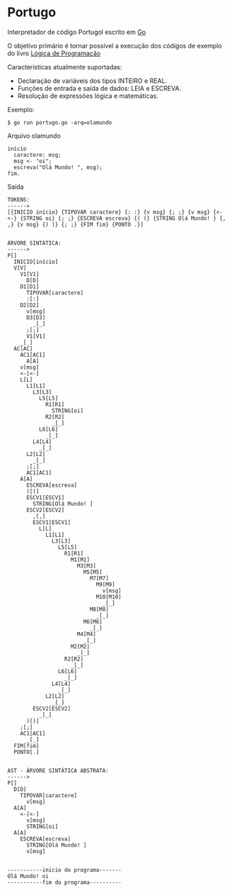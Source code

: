 Portugo
=======

Interpretador de código Portugol escrito em [Go](http://www.golang.org)

O objetivo primário é tornar possível a execução dos códigos de exemplo do livro [Lógica de Programação](http://www.skoob.com.br/livro/176433-logica_de_programacao)

Características atualmente suportadas:
- Declaração de variáveis dos tipos INTEIRO e REAL.
- Funções de entrada e saída de dados: LEIA e ESCREVA.
- Resolução de expressões lógica e matemáticas.

Exemplo:

    $ go run portugo.go -arq=olamundo

Arquivo olamundo

    início
      caractere: msg;
      msg <- "oi";
      escreva("Olá Mundo! ", msg);
    fim.

Saída

    TOKENS:
    ------>
    [{INICIO início} {TIPOVAR caractere} {: :} {v msg} {; ;} {v msg} {<- <-} {STRING oi} {; ;} {ESCREVA escreva} {( (} {STRING Olá Mundo! } {, ,} {v msg} {) )} {; ;} {FIM fim} {PONTO .}]


    ÁRVORE SINTÁTICA:
    ------>
    P[]
      INICIO[início]
      V[V]
        V1[V1]
          D[D]
	    D1[D1]
	      TIPOVAR[caractere]
	      :[:]
	    D2[D2]
	      v[msg]
	      D3[D3]
	        _[_]
          ;[;]
          V1[V1]
	    _[_]
      AC[AC]
        AC1[AC1]
          A[A]
	    v[msg]
	    <-[<-]
	    L[L]
	      L1[L1]
	        L3[L3]
	          L5[L5]
	            R1[R1]
	              STRING[oi]
	            R2[R2]
	              _[_]
	          L6[L6]
	            _[_]
	        L4[L4]
	          _[_]
	      L2[L2]
	        _[_]
          ;[;]
          AC1[AC1]
	    A[A]
	      ESCREVA[escreva]
	      ([(]
	      ESCV1[ESCV1]
	        STRING[Olá Mundo! ]
	      ESCV2[ESCV2]
	        ,[,]
	        ESCV1[ESCV1]
	          L[L]
	            L1[L1]
	              L3[L3]
	                L5[L5]
	                  R1[R1]
	                    M1[M1]
	                      M3[M3]
	                        M5[M5]
	                          M7[M7]
	                            M9[M9]
	                              v[msg]
	                            M10[M10]
	                              _[_]
	                          M8[M8]
	                            _[_]
	                        M6[M6]
	                          _[_]
	                      M4[M4]
	                        _[_]
	                    M2[M2]
	                      _[_]
	                  R2[R2]
	                    _[_]
	                L6[L6]
	                  _[_]
	              L4[L4]
	                _[_]
	            L2[L2]
	              _[_]
	        ESCV2[ESCV2]
	          _[_]
	      )[)]
	    ;[;]
	    AC1[AC1]
	      _[_]
      FIM[fim]
      PONTO[.]


    AST - ÁRVORE SINTÁTICA ABSTRATA:
    ------>
    P[]
      D[D]
        TIPOVAR[caractere]
          v[msg]
      A[A]
        <-[<-]
          v[msg]
          STRING[oi]
      A[A]
        ESCREVA[escreva]
          STRING[Olá Mundo! ]
          v[msg]


    -----------inicio do programa-------
    Olá Mundo! oi
    -----------fim do programa----------
